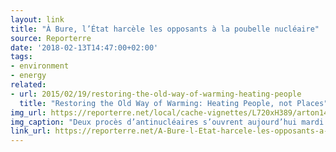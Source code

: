 ```yaml
---
layout: link
title: "À Bure, l’État harcèle les opposants à la poubelle nucléaire"
source: Reporterre
date: '2018-02-13T14:47:00+02:00'
tags:
- environment
- energy
related:
- url: 2015/02/19/restoring-the-old-way-of-warming-heating-people
  title: "Restoring the Old Way of Warming: Heating People, not Places"
img_url: https://reporterre.net/local/cache-vignettes/L720xH389/arton14065-36875.png
img_caption: "Deux procès d’antinucléaires s’ouvrent aujourd’hui mardi à Bar-le-Duc. Ils sont l’écume de vagues répétées d’inculpation sous les prétextes les plus divers. L’objectif de cette stratégie judiciaire est de faire taire les opposants à la poubelle nucléaire de Bure."
link_url: https://reporterre.net/A-Bure-l-Etat-harcele-les-opposants-a-la-poubelle-nucleaire
---
```


